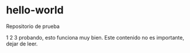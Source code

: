 # hello-world
Repositorio de prueba

1 2 3 probando, esto funciona muy bien. 
Este contenido no es importante, dejar de leer.
